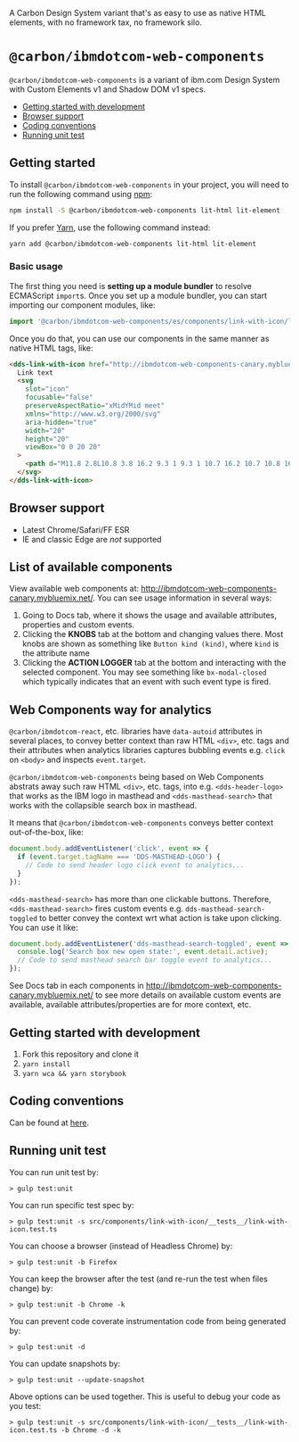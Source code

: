 A Carbon Design System variant that's as easy to use as native HTML elements, with no framework tax, no framework silo.

# `@carbon/ibmdotcom-web-components`

`@carbon/ibmdotcom-web-components` is a variant of ibm.com Design System with Custom Elements v1 and Shadow DOM v1 specs.

<!-- START doctoc generated TOC please keep comment here to allow auto update -->
<!-- DON'T EDIT THIS SECTION, INSTEAD RE-RUN doctoc TO UPDATE -->

- [Getting started with development](#getting-started-with-development)
- [Browser support](#browser-support)
- [Coding conventions](#coding-conventions)
- [Running unit test](#running-unit-test)

<!-- END doctoc generated TOC please keep comment here to allow auto update -->

## Getting started

To install `@carbon/ibmdotcom-web-components` in your project, you will need to run the
following command using [npm](https://www.npmjs.com/):

```bash
npm install -S @carbon/ibmdotcom-web-components lit-html lit-element
```

If you prefer [Yarn](https://yarnpkg.com/en/), use the following command
instead:

```bash
yarn add @carbon/ibmdotcom-web-components lit-html lit-element
```

### Basic usage

The first thing you need is **setting up a module bundler** to resolve ECMAScript `import`s. Once you set up a module bundler, you can start importing our component modules, like:

```javascript
import '@carbon/ibmdotcom-web-components/es/components/link-with-icon/link-with-icon';
```

Once you do that, you can use our components in the same manner as native HTML tags, like:

```html
<dds-link-with-icon href="http://ibmdotcom-web-components-canary.mybluemix.net/">
  Link text
  <svg
    slot="icon"
    focusable="false"
    preserveAspectRatio="xMidYMid meet"
    xmlns="http://www.w3.org/2000/svg"
    aria-hidden="true"
    width="20"
    height="20"
    viewBox="0 0 20 20"
  >
    <path d="M11.8 2.8L10.8 3.8 16.2 9.3 1 9.3 1 10.7 16.2 10.7 10.8 16.2 11.8 17.2 19 10z"></path>
  </svg>
</dds-link-with-icon>
```

## Browser support

- Latest Chrome/Safari/FF ESR
- IE and classic Edge are _not_ supported

## List of available components

View available web components at: http://ibmdotcom-web-components-canary.mybluemix.net/. You can see usage information in several ways:

1. Going to Docs tab, where it shows the usage and available attributes, properties and custom events.
2. Clicking the **KNOBS** tab at the bottom and changing values there. Most knobs are shown as something like `Button kind (kind)`, where `kind` is the attribute name
3. Clicking the **ACTION LOGGER** tab at the bottom and interacting with the selected component. You may see something like `bx-modal-closed` which typically indicates that an event with such event type is fired.

## Web Components way for analytics

`@carbon/ibmdotcom-react`, etc. libraries have `data-autoid` attributes in several places, to convey better context than raw HTML `<div>`, etc. tags and their attributes when analytics libraries captures bubbling events e.g. `click` on `<body>` and inspects `event.target`.

`@carbon/ibmdotcom-web-components` being based on Web Components abstrats away such raw HTML `<div>`, etc. tags, into e.g. `<dds-header-logo>` that works as the IBM logo in masthead and `<dds-masthead-search>` that works with the collapsible search box in masthead.

It means that `@carbon/ibmdotcom-web-components` conveys better context out-of-the-box, like:

```javascript
document.body.addEventListener('click', event => {
  if (event.target.tagName === 'DDS-MASTHEAD-LOGO') {
    // Code to send header logo click event to analytics...
  }
});
```

`<dds-masthead-search>` has more than one clickable buttons. Therefore, `<dds-masthead-search>` fires custom events e.g. `dds-masthead-search-toggled` to better convey the context wrt what action is take upon clicking. You can use it like:

```javascript
document.body.addEventListener('dds-masthead-search-toggled', event => {
  console.log('Search box new open state:', event.detail.active);
  // Code to send masthead search bar toggle event to analytics...
});
```

See Docs tab in each components in http://ibmdotcom-web-components-canary.mybluemix.net/ to see more details on available custom events are available, available attributes/properties are for more context, etc.

## Getting started with development

1. Fork this repository and clone it
2. `yarn install`
3. `yarn wca && yarn storybook`

## Coding conventions

Can be found at [here](./docs/coding-conventions.md).

## Running unit test

You can run unit test by:

```
> gulp test:unit
```

You can run specific test spec by:

```
> gulp test:unit -s src/components/link-with-icon/__tests__/link-with-icon.test.ts
```

You can choose a browser (instead of Headless Chrome) by:

```
> gulp test:unit -b Firefox
```

You can keep the browser after the test (and re-run the test when files change) by:

```
> gulp test:unit -b Chrome -k
```

You can prevent code coverate instrumentation code from being generated by:

```
> gulp test:unit -d
```

You can update snapshots by:

```
> gulp test:unit --update-snapshot
```

Above options can be used together. This is useful to debug your code as you test:

```
> gulp test:unit -s src/components/link-with-icon/__tests__/link-with-icon.test.ts -b Chrome -d -k
```
